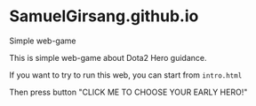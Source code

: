 # SamuelGirsang.github.io

Simple web-game

This is simple web-game about Dota2 Hero guidance.



If you want to try to run this web, you can start from `intro.html`


Then press button "CLICK ME TO CHOOSE YOUR EARLY HERO!" 
